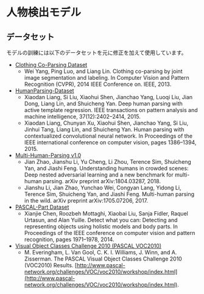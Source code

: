 # 人物検出モデル

## データセット

モデルの訓練には以下のデータセットを元に修正を加えて使用しています。

* [Clothing Co-Parsing Dataset](https://github.com/bearpaw/clothing-co-parsing)
  * Wei Yang, Ping Luo, and Liang Lin. Clothing co-parsing by joint image segmentation and labeling. In Computer Vision and Pattern Recognition (CVPR), 2014 IEEE Conference on. IEEE, 2013.
* [HumanParsing-Dataset](https://github.com/lemondan/HumanParsing-Dataset)
  * Xiaodan Liang, Si Liu, Xiaohui Shen, Jianchao Yang, Luoqi Liu, Jian Dong, Liang Lin, and Shuicheng Yan. Deep human parsing with active template regression. IEEE transactions on pattern analysis and machine intelligence, 37(12):2402–2414, 2015.
  * Xiaodan Liang, Chunyan Xu, Xiaohui Shen, Jianchao Yang, Si Liu, Jinhui Tang, Liang Lin, and Shuicheng Yan. Human parsing with contextualized convolutional neural network. In Proceedings of the IEEE international conference on computer vision, pages 1386–1394, 2015.
* [Multi-Human-Parsing v1.0](https://github.com/ZhaoJ9014/Multi-Human-Parsing)
  * Jian Zhao, Jianshu Li, Yu Cheng, Li Zhou, Terence Sim, Shuicheng Yan, and Jiashi Feng. Understanding humans in crowded scenes: Deep nested adversarial learning and a new benchmark for multi-human parsing. arXiv preprint arXiv:1804.03287, 2018.
  * Jianshu Li, Jian Zhao, Yunchao Wei, Congyan Lang, Yidong Li, Terence Sim, Shuicheng Yan, and Jiashi Feng. Multi-human parsing in the wild. arXiv preprint arXiv:1705.07206, 2017.
* [PASCAL-Part Dataset](http://roozbehm.info/pascal-parts/pascal-parts.html)
  * Xianjie Chen, Roozbeh Mottaghi, Xiaobai Liu, Sanja Fidler, Raquel Urtasun, and Alan Yuille. Detect what you can: Detecting and representing objects using holistic models and body parts. In Proceedings of the IEEE conference on computer vision and pattern recognition, pages 1971–1978, 2014.
* [Visual Object Classes Challenge 2010 (PASCAL VOC2010)](http://host.robots.ox.ac.uk/pascal/VOC/voc2010/)
  * M. Everingham, L. Van Gool, C. K. I. Williams, J. Winn, and A. Zisserman. The PASCAL Visual Object Classes Challenge 2010 (VOC2010) Results. [http://www.pascal-network.org/challenges/VOC/voc2010/workshop/index.html](http://www.pascal-network.org/challenges/VOC/voc2010/workshop/index.html).
